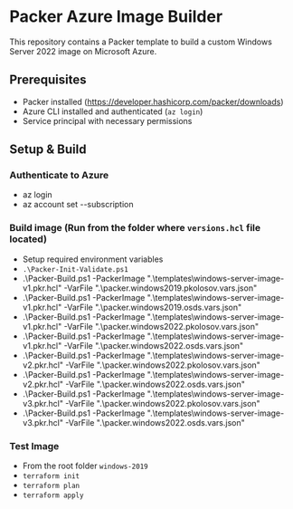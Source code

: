 # Packer Azure Image Builder

This repository contains a Packer template to build a custom Windows Server 2022 image on Microsoft Azure.

## Prerequisites

- Packer installed (https://developer.hashicorp.com/packer/downloads)
- Azure CLI installed and authenticated (`az login`)
- Service principal with necessary permissions

## Setup & Build

### Authenticate to Azure

- az login
- az account set --subscription <subscription-id>

### Build image (Run from the folder where `versions.hcl` file located)

- Setup required environment variables
- `.\Packer-Init-Validate.ps1`
- .\Packer-Build.ps1 -PackerImage ".\templates\windows-server-image-v1.pkr.hcl" -VarFile ".\packer.windows2019.pkolosov.vars.json"
- .\Packer-Build.ps1 -PackerImage ".\templates\windows-server-image-v1.pkr.hcl" -VarFile ".\packer.windows2019.osds.vars.json"
- .\Packer-Build.ps1 -PackerImage ".\templates\windows-server-image-v1.pkr.hcl" -VarFile ".\packer.windows2022.pkolosov.vars.json"
- .\Packer-Build.ps1 -PackerImage ".\templates\windows-server-image-v1.pkr.hcl" -VarFile ".\packer.windows2022.osds.vars.json"
- .\Packer-Build.ps1 -PackerImage ".\templates\windows-server-image-v2.pkr.hcl" -VarFile ".\packer.windows2022.pkolosov.vars.json"
- .\Packer-Build.ps1 -PackerImage ".\templates\windows-server-image-v2.pkr.hcl" -VarFile ".\packer.windows2022.osds.vars.json"
- .\Packer-Build.ps1 -PackerImage ".\templates\windows-server-image-v3.pkr.hcl" -VarFile ".\packer.windows2022.pkolosov.vars.json"
- .\Packer-Build.ps1 -PackerImage ".\templates\windows-server-image-v3.pkr.hcl" -VarFile ".\packer.windows2022.osds.vars.json"

### Test Image

- From the root folder `windows-2019`
- `terraform init`
- `terraform plan`
- `terraform apply`
